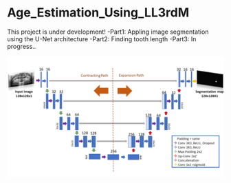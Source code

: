 # Age_Estimation_Using_LL3rdM
This project is under development!
-Part1: Appling image segmentation using the U-Net architecture
-Part2: Finding tooth length
-Part3: In progress..


![This is an image](https://github.com/sawsanowa/Age_Estimation_Using_LL3rdM/blob/main/U-Net_Model_Architecture.png)
